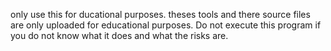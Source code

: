 only use this for ducational purposes. theses tools and there source files are only uploaded for educational purposes. Do not execute this program if you do not know what it does and what the risks are.
